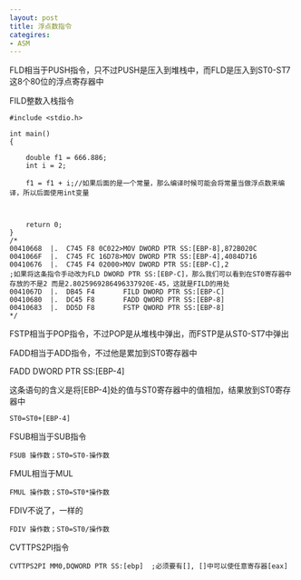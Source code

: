 ```yaml
---
layout: post
title: 浮点数指令
categires:
- ASM
---
```


FLD相当于PUSH指令，只不过PUSH是压入到堆栈中，而FLD是压入到ST0-ST7这8个80位的浮点寄存器中

FILD整数入栈指令
	
	#include <stdio.h>
	
	int main()
	{
		
		double f1 = 666.886;
		int i = 2;
	
		f1 = f1 + i;//如果后面的是一个常量，那么编译时候可能会将常量当做浮点数来编译，所以后面使用int变量
	
	
		
		return 0;
	}
	/*
	00410668  |.  C745 F8 0C022>MOV DWORD PTR SS:[EBP-8],872B020C
	0041066F  |.  C745 FC 16D78>MOV DWORD PTR SS:[EBP-4],4084D716
	00410676  |.  C745 F4 02000>MOV DWORD PTR SS:[EBP-C],2
	;如果将这条指令手动改为FLD DWORD PTR SS:[EBP-C]，那么我们可以看到在ST0寄存器中存放的不是2 而是2.8025969286496337920E-45，这就是FILD的用处
	0041067D  |.  DB45 F4       FILD DWORD PTR SS:[EBP-C]
	00410680  |.  DC45 F8       FADD QWORD PTR SS:[EBP-8]
	00410683  |.  DD5D F8       FSTP QWORD PTR SS:[EBP-8]
	*/
	
FSTP相当于POP指令，不过POP是从堆栈中弹出，而FSTP是从ST0-ST7中弹出

FADD相当于ADD指令，不过他是累加到ST0寄存器中

FADD DWORD PTR SS:[EBP-4]

这条语句的含义是将[EBP-4]处的值与ST0寄存器中的值相加，结果放到ST0寄存器中

	ST0=ST0+[EBP-4]

FSUB相当于SUB指令

	FSUB 操作数；ST0=ST0-操作数

FMUL相当于MUL

	FMUL 操作数；ST0=ST0*操作数

FDIV不说了，一样的

	FDIV 操作数；ST0=ST0/操作数

CVTTPS2PI指令

	CVTTPS2PI MM0,DQWORD PTR SS:[ebp]  ;必须要有[], []中可以使任意寄存器[eax]
